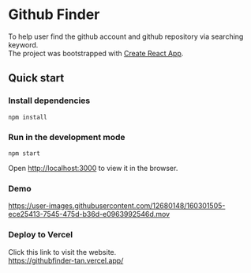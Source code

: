 # Github Finder

To help user find the github account and github repository via searching keyword.<br>
The project was bootstrapped with [Create React App](https://github.com/facebook/create-react-app).

## Quick start

### Install dependencies
```
npm install
```

### Run in the development mode
```
npm start
```

Open [http://localhost:3000](http://localhost:3000) to view it in the browser.


### Demo

https://user-images.githubusercontent.com/12680148/160301505-ece25413-7545-475d-b36d-e0963992546d.mov


### Deploy to Vercel

Click this link to visit the website.<br>
https://githubfinder-tan.vercel.app/

